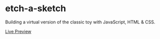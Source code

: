 # etch-a-sketch
Building a virtual version of the classic toy with JavaScript, HTML &amp; CSS. 

<a href="https://katiegd.github.io/etch-a-sketch/">Live Preview</a>
